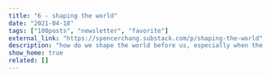 ```yaml
---
title: "6 - shaping the world"
date: "2021-04-18"
tags: ["100posts", "newsletter", "favorite"]
external_link: "https://spencerchang.substack.com/p/shaping-the-world"
description: "how do we shape the world before us, especially when the tools and systems we expect to work fail?"
show_home: true
related: []
---
```

